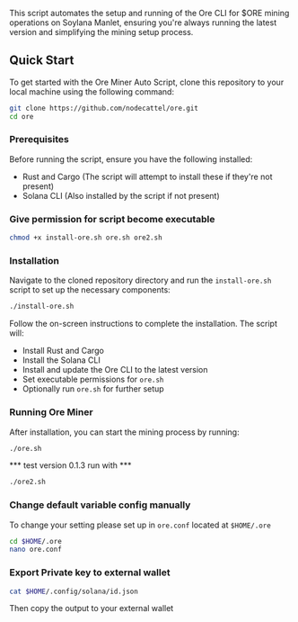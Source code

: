 This script automates the setup and running of the Ore CLI for $ORE mining operations on Soylana Manlet, ensuring you're always running the latest version and simplifying the mining setup process.

## Quick Start

To get started with the Ore Miner Auto Script, clone this repository to your local machine using the following command:

```bash
git clone https://github.com/nodecattel/ore.git
cd ore
```

### Prerequisites

Before running the script, ensure you have the following installed:

- Rust and Cargo (The script will attempt to install these if they're not present)
- Solana CLI (Also installed by the script if not present)

### Give permission for script become executable

```bash
chmod +x install-ore.sh ore.sh ore2.sh
```
### Installation

Navigate to the cloned repository directory and run the `install-ore.sh` script to set up the necessary components:

```bash
./install-ore.sh
```

Follow the on-screen instructions to complete the installation. The script will:

- Install Rust and Cargo
- Install the Solana CLI
- Install and update the Ore CLI to the latest version
- Set executable permissions for `ore.sh`
- Optionally run `ore.sh` for further setup

### Running Ore Miner

After installation, you can start the mining process by running:

```bash
./ore.sh
```
*** test version 0.1.3 run with ***

```bash
./ore2.sh
```

### Change default variable config manually

To change your setting please set up in `ore.conf` located at `$HOME/.ore`
```bash
cd $HOME/.ore
nano ore.conf
```
### Export Private key to external wallet
```bash
cat $HOME/.config/solana/id.json
```
Then copy the output to your external wallet